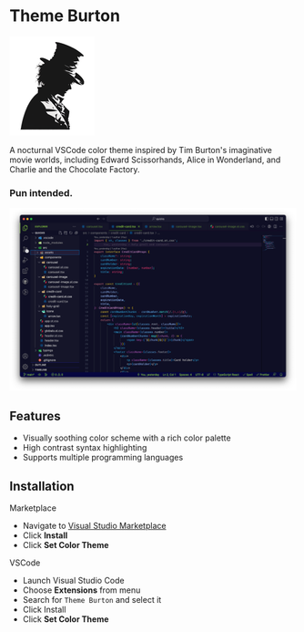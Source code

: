 # Theme Burton

![theme-burton-icon](theme-burton-vscode-icon.png)

A nocturnal VSCode color theme inspired by Tim Burton's imaginative movie worlds, including Edward Scissorhands, Alice in Wonderland, and Charlie and the Chocolate Factory.

### Pun intended.

![snapshot](theme-burton-snapshot.png)

## Features

- Visually soothing color scheme with a rich color palette
- High contrast syntax highlighting
- Supports multiple programming languages

## Installation

Marketplace

- Navigate to [Visual Studio Marketplace](https://marketplace.visualstudio.com/items?itemName=pshershov.theme-burton)
- Click **Install**
- Click **Set Color Theme**

VSCode

- Launch Visual Studio Code
- Choose **Extensions** from menu
- Search for `Theme Burton` and select it
- Click Install
- Click **Set Color Theme**
